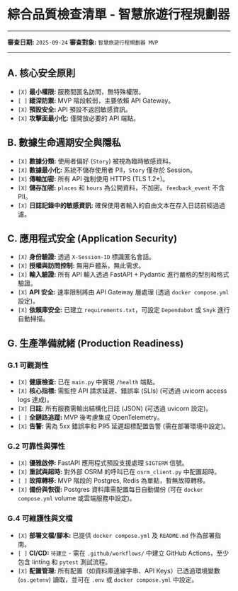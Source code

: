 # 綜合品質檢查清單 - 智慧旅遊行程規劃器

---

**審查日期:** `2025-09-24`
**審查對象:** `智慧旅遊行程規劃器 MVP`

---

## A. 核心安全原則

- `[X]` **最小權限:** 服務間匿名訪問，無特殊權限。
- `[ ]` **縱深防禦:** MVP 階段較弱，主要依賴 API Gateway。
- `[X]` **預設安全:** API 預設不返回敏感資訊。
- `[X]` **攻擊面最小化:** 僅開放必要的 API 端點。

## B. 數據生命週期安全與隱私

- `[X]` **數據分類:** 使用者偏好 (`Story`) 被視為臨時敏感資料。
- `[X]` **數據最小化:** 系統不儲存使用者 PII，`Story` 僅存於 Session。
- `[X]` **傳輸加密:** 所有 API 強制使用 HTTPS (TLS 1.2+)。
- `[X]` **儲存加密:** `places` 和 `hours` 為公開資料，不加密。`feedback_event` 不含 PII。
- `[X]` **日誌記錄中的敏感資訊:** 確保使用者輸入的自由文本在存入日誌前經過過濾。

## C. 應用程式安全 (Application Security)

- `[X]` **身份驗證:** 透過 `X-Session-ID` 標識匿名會話。
- `[X]` **授權與訪問控制:** 無用戶體系，無此需求。
- `[X]` **輸入驗證:** 所有 API 輸入透過 FastAPI + Pydantic 進行嚴格的型別和格式驗證。
- `[X]` **API 安全:** 速率限制將由 API Gateway 層處理 (透過 `docker compose.yml` 設定)。
- `[X]` **依賴庫安全:** 已建立 `requirements.txt`，可設定 `Dependabot` 或 `Snyk` 進行自動掃描。

## G. 生產準備就緒 (Production Readiness)

### G.1 可觀測性
- `[X]` **健康檢查:** 已在 `main.py` 中實現 `/health` 端點。
- `[X]` **核心指標:** 需監控 API 請求延遲、錯誤率 (SLIs) (可透過 uvicorn access logs 達成)。
- `[X]` **日誌:** 所有服務需輸出結構化日誌 (JSON) (可透過 uvicorn 設定)。
- `[ ]` **全鏈路追蹤:** MVP 後考慮集成 OpenTelemetry。
- `[X]` **告警:** 需為 5xx 錯誤率和 P95 延遲超標配置告警 (需在部署環境中設定)。

### G.2 可靠性與彈性
- `[X]` **優雅啟停:** FastAPI 應用程式預設支援處理 `SIGTERM` 信號。
- `[X]` **重試與超時:** 對外部 OSRM 的呼叫已在 `osrm_client.py` 中配置超時。
- `[ ]` **故障轉移:** MVP 階段的 Postgres, Redis 為單點，暫無故障轉移。
- `[X]` **備份與恢復:** Postgres 資料庫需配置每日自動備份 (可在 `docker compose.yml` volume 或雲端服務中設定)。

### G.4 可維護性與文檔
- `[X]` **部署文檔/腳本:** 已提供 `docker compose.yml` 及 `README.md` 作為部署指南。
- `[ ]` **CI/CD:** `待建立` - 需在 `.github/workflows/` 中建立 GitHub Actions，至少包含 linting 和 `pytest` 測試流程。
- `[X]` **配置管理:** 所有配置（如資料庫連線字串、API Keys）已透過環境變數 (`os.getenv`) 讀取，並可在 `.env` 或 `docker compose.yml` 中設定。
